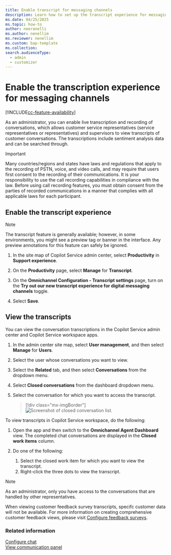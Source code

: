 ```yaml
---
title: Enable transcript for messaging channels
description: Learn how to set up the transcript experience for messaging channels in Omnichannel for Customer Service.
ms.date: 04/25/2025
ms.topic: how-to
author: neeranelli
ms.author: nenellim
ms.reviewer: nenellim
ms.custom: bap-template
ms.collection:
search.audienceType: 
  - admin
  - customizer
---
```


# Enable the transcription experience for messaging channels

[!INCLUDE[cc-feature-availability](../../includes/cc-feature-availability.md)]

As an administrator, you can enable live transcription and recording of conversations, which allows customer service representatives (service representatives or representatives) and supervisors to view transcripts of customer conversations. The transcriptions include sentiment analysis data and can be searched through.

> [!IMPORTANT]
> Many countries/regions and states have laws and regulations that apply to the recording of PSTN, voice, and video calls, and may require that users first consent to the recording of their communications. It is your responsibility to use the call recording capabilities in compliance with the law. Before using call recording features, you must obtain consent from the parties of recorded communications in a manner that complies with all applicable laws for each participant.

## Enable the transcript experience

> [!NOTE]
> The transcript feature is generally available; however, in some environments, you might see a preview tag or banner in the interface. Any preview annotations for this feature can safely be ignored.

1. In the site map of Copilot Service admin center, select **Productivity** in **Support experience**.

1. On the **Productivity** page, select **Manage** for **Transcript**.

1. On the **Omnichannel Configuration - Transcript settings** page, turn on the **Try out our new transcript experience for digital messaging channels** toggle.

1. Select **Save**.

## View the transcripts

You can view the conversation transcriptions in the Copilot Service admin center and Copilot Service workspace apps.

1. In the admin center site map, select **User management**, and then select **Manage** for **Users**.
2. Select the user whose conversations you want to view.
3. Select the **Related** tab, and then select **Conversations** from the dropdown menu.
4. Select **Closed conversations** from the dashboard dropdown menu.
5. Select the conversation for which you want to access the transcript.
  
   > [!div class="mx-imgBorder"]
   > ![Screenshot of closed conversation list.](../media/voice-channel-conversations-list.png)

To view transcripts in Copilot Service workspace, do the following:

1. Open the app and then switch to the **Omnichannel Agent Dashboard** view. The completed chat conversations are displayed in the **Closed work items** column.
1. Do one of the following:<br>
 
   1. Select the closed work item for which you want to view the transcript.<br>
   1. Right-click the three dots to view the transcript.

> [!NOTE]
> As an administrator, only you have access to the conversations that are handled by other representatives.
> 
> When viewing customer feedback survey transcripts, specifc customer data will not be available.  For more information on creating comprehensive customer feedback views, please visit [Configure feedback surveys](../../../../../../dynamics-365-contact-center/blob/main/contact-center/administer/configure-surveys.md).

### Related information

[Configure chat](../administer/add-chat-widget.md)  
[View communication panel](../use/oc-conversation-control.md)
